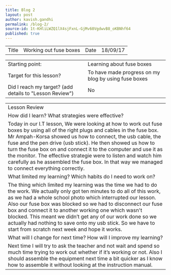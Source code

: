 ```yaml
---
title: Blog 2
layout: post
author: kavish.gandhi
permalink: /blog-2/
source-id: 1t-KHliLWZQ1lX4sjFxnL-GjMv60VgdwvB8_oKBNhf64
published: true
---
```

<table>
  <tr>
    <td>Title</td>
    <td>Working out fuse boxes</td>
    <td>Date</td>
    <td>18/09/17</td>
  </tr>
</table>


<table>
  <tr>
    <td>Starting point:</td>
    <td>Learning about fuse boxes</td>
  </tr>
  <tr>
    <td>Target for this lesson?</td>
    <td>To have made progress on my blog by using fuse boxes</td>
  </tr>
  <tr>
    <td>Did I reach my target? 
(add details to "Lesson Review")</td>
    <td>No</td>
  </tr>
</table>


<table>
  <tr>
    <td>Lesson Review</td>
  </tr>
  <tr>
    <td>How did I learn? What strategies were effective? </td>
  </tr>
  <tr>
    <td>Today in our I.T lesson, We were looking at how to work out fuse boxes by using all of the right plugs and cables in the fuse box. Mr Ampah-Korsa showed us how to connect, the usb cable, the fuse and the pen drive (usb stick). He then showed us how to turn the fuse box on and connect it to the computer and use it as the monitor. The effective strategie were to listen and watch him carefully as he assembled the fuse box. In that way we managed to connect everything correctly.</td>
  </tr>
  <tr>
    <td>What limited my learning? Which habits do I need to work on? </td>
  </tr>
  <tr>
    <td>The thing which limited my learning was the time we had to do the work. We actually only got ten minutes to do all of this work, as we had a whole school photo which interrupted our lesson. Also our fuse box was blocked so we had to disconnect our fuse box and connect it to another working one which wasn't blocked. This meant we didn’t get any of our work done so we actually had nothing to save onto my usb stick. So we have to start from scratch next week and hope it works.</td>
  </tr>
  <tr>
    <td>What will I change for next time? How will I improve my learning?</td>
  </tr>
  <tr>
    <td>Next time I will try to ask the teacher and not wait and spend so much time trying to work out whether if it’s working or not. Also I should assemble the equipment next time a bit quicker as I know how to assemble it without looking at the instruction manual.</td>
  </tr>
</table>


